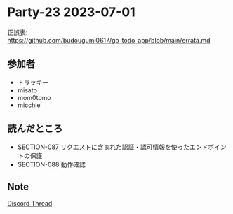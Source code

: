 # Party-23 2023-07-01
正誤表: https://github.com/budougumi0617/go_todo_app/blob/main/errata.md

## 参加者
- トラッキー
- misato
- mom0tomo
- micchie

## 読んだところ
- SECTION-087 リクエストに含まれた認証・認可情報を使ったエンドポイントの保護
- SECTION-088 動作確認

## Note
[Discord Thread](https://discord.com/channels/689414179752247409/725156029033218080/1124503661872156684)
